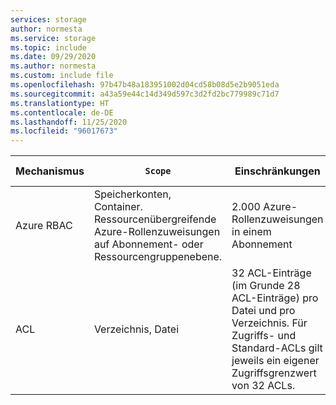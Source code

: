 ```yaml
---
services: storage
author: normesta
ms.service: storage
ms.topic: include
ms.date: 09/29/2020
ms.author: normesta
ms.custom: include file
ms.openlocfilehash: 97b47b48a183951002d04cd58b08d5e2b9051eda
ms.sourcegitcommit: a43a59e44c14d349d597c3d2fd2bc779989c71d7
ms.translationtype: HT
ms.contentlocale: de-DE
ms.lasthandoff: 11/25/2020
ms.locfileid: "96017673"
---
```

| Mechanismus | `Scope` |Einschränkungen | Unterstützte Berechtigungsebene |
|---|---|---|---|
| Azure RBAC | Speicherkonten, Container. <br>Ressourcenübergreifende Azure-Rollenzuweisungen auf Abonnement- oder Ressourcengruppenebene. | 2\.000 Azure-Rollenzuweisungen in einem Abonnement | Azure-Rollen (integriert oder benutzerdefiniert) |
| ACL| Verzeichnis, Datei |32 ACL-Einträge (im Grunde 28 ACL-Einträge) pro Datei und pro Verzeichnis. Für Zugriffs- und Standard-ACLs gilt jeweils ein eigener Zugriffsgrenzwert von 32 ACLs. |ACL-Berechtigung|

